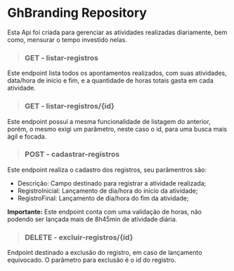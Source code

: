 # GhBranding Repository

Esta Api foi criada para gerenciar as atividades realizadas diariamente, bem como, mensurar o tempo investido nelas.

>### GET - listar-registros
Este endpoint lista todos os apontamentos realizados, com suas atividades, data/hora de início e fim, e a quantidade de horas totais gasta em cada atividade.

>### GET - listar-registros/{id}
Este endpoint possuí a mesma funcionalidade de listagem do anterior, porém, o mesmo exigi um parâmetro, neste caso o id, para uma busca mais ágil e focada.

>### POST - cadastrar-registros
Este endpoint realiza o cadastro dos registros, seu parâmentros são:
- Descrição: Campo destinado para registrar a atividade realizada;
- RegistroInicial: Lançamento de dia/hora do início da atividade;
- RegistroFinal: Lançamento de dia/hora do fim da atividade;

**Importante:**
Este endpoint conta com uma validação de horas, não podendo ser lançada mais de 8h45min de atividade diária.

>### DELETE - excluir-registros/{id}
Endpoint destinado a exclusão do registro, em caso de lançamento equivocado. O parâmetro para exclusão é o id do registro.
